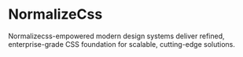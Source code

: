 # NormalizeCss
Normalizecss-empowered modern design systems deliver refined, enterprise-grade CSS foundation for scalable, cutting-edge solutions.
